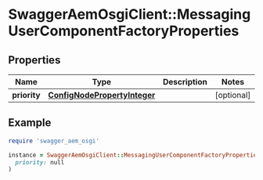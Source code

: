 # SwaggerAemOsgiClient::MessagingUserComponentFactoryProperties

## Properties

| Name | Type | Description | Notes |
| ---- | ---- | ----------- | ----- |
| **priority** | [**ConfigNodePropertyInteger**](ConfigNodePropertyInteger.md) |  | [optional] |

## Example

```ruby
require 'swagger_aem_osgi'

instance = SwaggerAemOsgiClient::MessagingUserComponentFactoryProperties.new(
  priority: null
)
```

